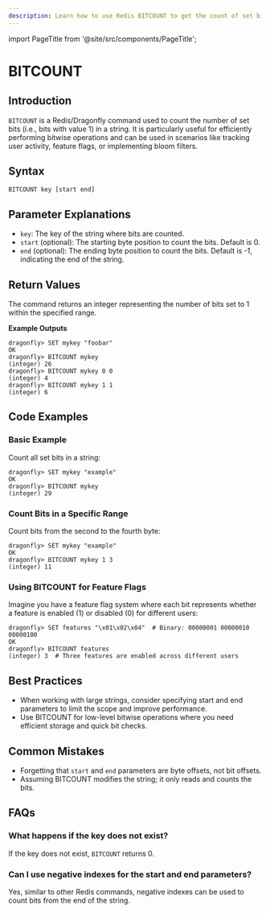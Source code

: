 ```yaml
---
description: Learn how to use Redis BITCOUNT to get the count of set bits in a string.
---
```


import PageTitle from '@site/src/components/PageTitle';

# BITCOUNT

<PageTitle title="Redis BITCOUNT Explained (Better Than Official Docs)" />

## Introduction

`BITCOUNT` is a Redis/Dragonfly command used to count the number of set bits (i.e., bits with value 1) in a string. It is particularly useful for efficiently performing bitwise operations and can be used in scenarios like tracking user activity, feature flags, or implementing bloom filters.

## Syntax

```plaintext
BITCOUNT key [start end]
```

## Parameter Explanations

- `key`: The key of the string where bits are counted.
- `start` (optional): The starting byte position to count the bits. Default is 0.
- `end` (optional): The ending byte position to count the bits. Default is -1, indicating the end of the string.

## Return Values

The command returns an integer representing the number of bits set to 1 within the specified range.

**Example Outputs**

```cli
dragonfly> SET mykey "foobar"
OK
dragonfly> BITCOUNT mykey
(integer) 26
dragonfly> BITCOUNT mykey 0 0
(integer) 4
dragonfly> BITCOUNT mykey 1 1
(integer) 6
```

## Code Examples

### Basic Example

Count all set bits in a string:

```cli
dragonfly> SET mykey "example"
OK
dragonfly> BITCOUNT mykey
(integer) 29
```

### Count Bits in a Specific Range

Count bits from the second to the fourth byte:

```cli
dragonfly> SET mykey "example"
OK
dragonfly> BITCOUNT mykey 1 3
(integer) 11
```

### Using BITCOUNT for Feature Flags

Imagine you have a feature flag system where each bit represents whether a feature is enabled (1) or disabled (0) for different users:

```cli
dragonfly> SET features "\x01\x02\x04"  # Binary: 00000001 00000010 00000100
OK
dragonfly> BITCOUNT features
(integer) 3  # Three features are enabled across different users
```

## Best Practices

- When working with large strings, consider specifying start and end parameters to limit the scope and improve performance.
- Use BITCOUNT for low-level bitwise operations where you need efficient storage and quick bit checks.

## Common Mistakes

- Forgetting that `start` and `end` parameters are byte offsets, not bit offsets.
- Assuming BITCOUNT modifies the string; it only reads and counts the bits.

## FAQs

### What happens if the key does not exist?

If the key does not exist, `BITCOUNT` returns 0.

### Can I use negative indexes for the start and end parameters?

Yes, similar to other Redis commands, negative indexes can be used to count bits from the end of the string.
